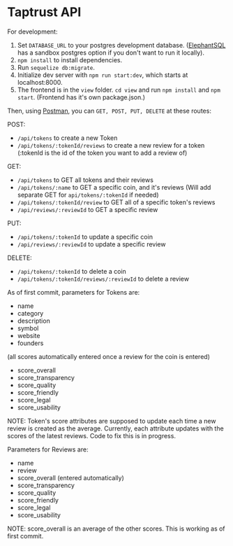 # Taptrust API

For development:

1. Set `DATABASE_URL` to your postgres development database. ([ElephantSQL](https://www.elephantsql.com/) has a sandbox postgres option if you don't want to run it locally).
2. `npm install` to install dependencies.
3. Run `sequelize db:migrate`.
4. Initialize dev server with `npm run start:dev`, which starts at localhost:8000.
5. The frontend is in the `view` folder. `cd view` and run `npm install` and `npm start`. (Frontend has it's own package.json.)

Then, using [Postman](https://www.getpostman.com/), you can `GET, POST, PUT, DELETE` at these routes:

POST:

* `/api/tokens` to create a new Token
* `/api/tokens/:tokenId/reviews` to create a new review for a token (:tokenId is the id of the token you want to add a review of)

GET:

* `/api/tokens` to GET all tokens and their reviews
* `/api/tokens/:name` to GET a specific coin, and it's reviews (Will add separate GET for `api/tokens/:tokenId` if needed)
* `/api/tokens/:tokenId/review` to GET all of a specific token's reviews
* `/api/reviews/:reviewId` to GET a specific review

PUT:

* `/api/tokens/:tokenId` to update a specific coin
* `/api/reviews/:reviewId` to update a specific review

DELETE:

* `/api/tokens/:tokenId` to delete a coin
* `/api/tokens/:tokenId/reviews/:reviewId` to delete a review

As of first commit, parameters for Tokens are:

* name
* category
* description
* symbol
* website
* founders

(all scores automatically entered once a review for the coin is entered)

* score_overall
* score_transparency
* score_quality
* score_friendly
* score_legal
* score_usability

NOTE: Token's score attributes are supposed to update each time a new review is created as the average. Currently, each attribute updates with the scores of the latest reviews. Code to fix this is in progress.

Parameters for Reviews are:

* name
* review
* score_overall (entered automatically)
* score_transparency
* score_quality
* score_friendly
* score_legal
* score_usability

NOTE: score_overall is an average of the other scores. This is working as of first commit.


